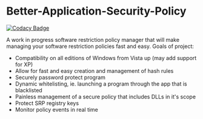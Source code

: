 # Better-Application-Security-Policy

[![Codacy Badge](https://api.codacy.com/project/badge/Grade/d7d090fa8cd249ef92bb0139b824038f)](https://www.codacy.com/app/capnspacehook/Better-Application-Security-Policy?utm_source=github.com&amp;utm_medium=referral&amp;utm_content=capnspacehook/Better-Application-Security-Policy&amp;utm_campaign=Badge_Grade)

A work in progress software restriction policy manager that will make managing your software restriction policies fast and easy. 
Goals of project:
* Compatibility on all editions of Windows from Vista up (may add support for XP)
* Allow for fast and easy creation and management of hash rules
* Securely password protect program
* Dynamic whitelisting, ie. launching a program through the app that is blacklisted
* Painless management of a secure policy that includes DLLs in it's scope
* Protect SRP registry keys
* Monitor policy events in real time
